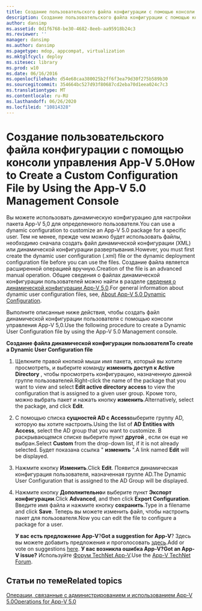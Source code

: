 ```yaml
---
title: Создание пользовательского файла конфигурации с помощью консоли управления App-V 5.0
description: Создание пользовательского файла конфигурации с помощью консоли управления App-V 5.0
author: dansimp
ms.assetid: 0d1f6768-be30-4682-8eeb-aa95918b24c3
ms.reviewer: ''
manager: dansimp
ms.author: dansimp
ms.pagetype: mdop, appcompat, virtualization
ms.mktglfcycl: deploy
ms.sitesec: library
ms.prod: w10
ms.date: 06/16/2016
ms.openlocfilehash: d54e68caa380025b2ff6f3ea79d30f275b589b30
ms.sourcegitcommit: 354664bc527d93f80687cd2eba70d1eea024c7c3
ms.translationtype: MT
ms.contentlocale: ru-RU
ms.lasthandoff: 06/26/2020
ms.locfileid: "10814328"
---
```

# <span data-ttu-id="69610-103">Создание пользовательского файла конфигурации с помощью консоли управления App-V 5.0</span><span class="sxs-lookup"><span data-stu-id="69610-103">How to Create a Custom Configuration File by Using the App-V 5.0 Management Console</span></span>


<span data-ttu-id="69610-104">Вы можете использовать динамическую конфигурацию для настройки пакета App-V 5,0 для определенного пользователя.</span><span class="sxs-lookup"><span data-stu-id="69610-104">You can use a dynamic configuration to customize an App-V 5.0 package for a specific user.</span></span> <span data-ttu-id="69610-105">Тем не менее, прежде чем можно будет использовать файлы, необходимо сначала создать файл динамической конфигурации (XML) или динамической конфигурации развертывания.</span><span class="sxs-lookup"><span data-stu-id="69610-105">However, you must first create the dynamic user configuration (.xml) file or the dynamic deployment configuration file before you can use the files.</span></span> <span data-ttu-id="69610-106">Создание файла является расширенной операцией вручную.</span><span class="sxs-lookup"><span data-stu-id="69610-106">Creation of the file is an advanced manual operation.</span></span> <span data-ttu-id="69610-107">Общие сведения о файлах динамической конфигурации пользователей можно найти в разделе [сведения о динамической конфигурации App-V 5,0](about-app-v-50-dynamic-configuration.md).</span><span class="sxs-lookup"><span data-stu-id="69610-107">For general information about dynamic user configuration files, see, [About App-V 5.0 Dynamic Configuration](about-app-v-50-dynamic-configuration.md).</span></span>

<span data-ttu-id="69610-108">Выполните описанные ниже действия, чтобы создать файл динамической конфигурации пользователя с помощью консоли управления App-V 5,0.</span><span class="sxs-lookup"><span data-stu-id="69610-108">Use the following procedure to create a Dynamic User Configuration file by using the App-V 5.0 Management console.</span></span>

**<span data-ttu-id="69610-109">Создание файла динамической конфигурации пользователя</span><span class="sxs-lookup"><span data-stu-id="69610-109">To create a Dynamic User Configuration file</span></span>**

1.  <span data-ttu-id="69610-110">Щелкните правой кнопкой мыши имя пакета, который вы хотите просмотреть, и выберите команду **изменить доступ к Active Directory** , чтобы просмотреть конфигурацию, назначенную данной группе пользователей.</span><span class="sxs-lookup"><span data-stu-id="69610-110">Right-click the name of the package that you want to view and select **Edit active directory access** to view the configuration that is assigned to a given user group.</span></span> <span data-ttu-id="69610-111">Кроме того, можно выбрать пакет и нажать кнопку **изменить**.</span><span class="sxs-lookup"><span data-stu-id="69610-111">Alternatively, select the package, and click **Edit**.</span></span>

2.  <span data-ttu-id="69610-112">С помощью списка **сущностей AD с Access**выберите группу AD, которую вы хотите настроить.</span><span class="sxs-lookup"><span data-stu-id="69610-112">Using the list of **AD Entities with Access**, select the AD group that you want to customize.</span></span> <span data-ttu-id="69610-113">В раскрывающемся списке выберите пункт **другой** , если он еще не выбран.</span><span class="sxs-lookup"><span data-stu-id="69610-113">Select **Custom** from the drop-down list, if it is not already selected.</span></span> <span data-ttu-id="69610-114">Будет показана ссылка " **изменить** ".</span><span class="sxs-lookup"><span data-stu-id="69610-114">A link named **Edit** will be displayed.</span></span>

3.  <span data-ttu-id="69610-115">Нажмите кнопку **Изменить**.</span><span class="sxs-lookup"><span data-stu-id="69610-115">Click **Edit**.</span></span> <span data-ttu-id="69610-116">Появится динамическая конфигурация пользователя, назначенная группе AD.</span><span class="sxs-lookup"><span data-stu-id="69610-116">The Dynamic User Configuration that is assigned to the AD Group will be displayed.</span></span>

4.  <span data-ttu-id="69610-117">Нажмите кнопку **Дополнительно**и выберите пункт **Экспорт конфигурации**.</span><span class="sxs-lookup"><span data-stu-id="69610-117">Click **Advanced**, and then click **Export Configuration**.</span></span> <span data-ttu-id="69610-118">Введите имя файла и нажмите кнопку **сохранить**.</span><span class="sxs-lookup"><span data-stu-id="69610-118">Type in a filename and click **Save**.</span></span> <span data-ttu-id="69610-119">Теперь вы можете изменить файл, чтобы настроить пакет для пользователя.</span><span class="sxs-lookup"><span data-stu-id="69610-119">Now you can edit the file to configure a package for a user.</span></span>

    <span data-ttu-id="69610-120">**У вас есть предложение App-V**?</span><span class="sxs-lookup"><span data-stu-id="69610-120">**Got a suggestion for App-V**?</span></span> <span data-ttu-id="69610-121">Здесь вы можете добавить предложения и проголосовать [здесь](http://appv.uservoice.com/forums/280448-microsoft-application-virtualization).</span><span class="sxs-lookup"><span data-stu-id="69610-121">Add or vote on suggestions [here](http://appv.uservoice.com/forums/280448-microsoft-application-virtualization).</span></span> **<span data-ttu-id="69610-122">У вас возникла ошибка App-V?</span><span class="sxs-lookup"><span data-stu-id="69610-122">Got an App-V issue?</span></span>** <span data-ttu-id="69610-123">Используйте [Форум TechNet App-V](https://social.technet.microsoft.com/Forums/home?forum=mdopappv).</span><span class="sxs-lookup"><span data-stu-id="69610-123">Use the [App-V TechNet Forum](https://social.technet.microsoft.com/Forums/home?forum=mdopappv).</span></span>

## <span data-ttu-id="69610-124">Статьи по теме</span><span class="sxs-lookup"><span data-stu-id="69610-124">Related topics</span></span>


[<span data-ttu-id="69610-125">Операции, связанные с администрированием и использованием App-V 5.0</span><span class="sxs-lookup"><span data-stu-id="69610-125">Operations for App-V 5.0</span></span>](operations-for-app-v-50.md)

 

 





